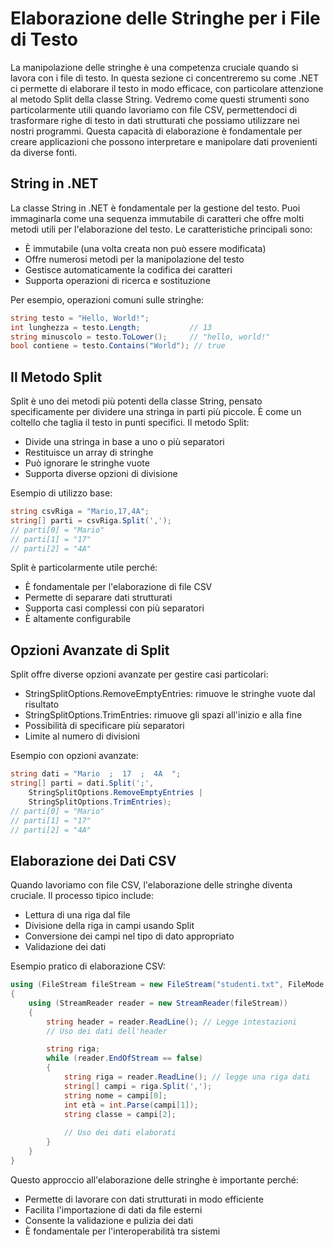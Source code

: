 # Elaborazione delle Stringhe per i File di Testo

La manipolazione delle stringhe è una competenza cruciale quando si lavora con i file di testo. In questa sezione ci concentreremo su come .NET ci permette di elaborare il testo in modo efficace, con particolare attenzione al metodo Split della classe String.
Vedremo come questi strumenti sono particolarmente utili quando lavoriamo con file CSV, permettendoci di trasformare righe di testo in dati strutturati che possiamo utilizzare nei nostri programmi. Questa capacità di elaborazione è fondamentale per creare applicazioni che possono interpretare e manipolare dati provenienti da diverse fonti.

## String in .NET

La classe String in .NET è fondamentale per la gestione del testo. Puoi immaginarla come una sequenza immutabile di caratteri che offre molti metodi utili per l'elaborazione del testo. Le caratteristiche principali sono:

- È immutabile (una volta creata non può essere modificata)
- Offre numerosi metodi per la manipolazione del testo
- Gestisce automaticamente la codifica dei caratteri
- Supporta operazioni di ricerca e sostituzione

Per esempio, operazioni comuni sulle stringhe:
```csharp
string testo = "Hello, World!";
int lunghezza = testo.Length;           // 13
string minuscolo = testo.ToLower();     // "hello, world!"
bool contiene = testo.Contains("World"); // true
```

## Il Metodo Split

Split è uno dei metodi più potenti della classe String, pensato specificamente per dividere una stringa in parti più piccole. È come un coltello che taglia il testo in punti specifici. Il metodo Split:

- Divide una stringa in base a uno o più separatori
- Restituisce un array di stringhe
- Può ignorare le stringhe vuote
- Supporta diverse opzioni di divisione

Esempio di utilizzo base:
```csharp
string csvRiga = "Mario,17,4A";
string[] parti = csvRiga.Split(',');
// parti[0] = "Mario"
// parti[1] = "17"
// parti[2] = "4A"
```

Split è particolarmente utile perché:
- È fondamentale per l'elaborazione di file CSV
- Permette di separare dati strutturati
- Supporta casi complessi con più separatori
- È altamente configurabile

## Opzioni Avanzate di Split

Split offre diverse opzioni avanzate per gestire casi particolari:

- StringSplitOptions.RemoveEmptyEntries: rimuove le stringhe vuote dal risultato
- StringSplitOptions.TrimEntries: rimuove gli spazi all'inizio e alla fine
- Possibilità di specificare più separatori
- Limite al numero di divisioni

Esempio con opzioni avanzate:
```csharp
string dati = "Mario  ;  17  ;  4A  ";
string[] parti = dati.Split(';', 
    StringSplitOptions.RemoveEmptyEntries | 
    StringSplitOptions.TrimEntries);
// parti[0] = "Mario"
// parti[1] = "17"
// parti[2] = "4A"
```

## Elaborazione dei Dati CSV

Quando lavoriamo con file CSV, l'elaborazione delle stringhe diventa cruciale. Il processo tipico include:

- Lettura di una riga dal file
- Divisione della riga in campi usando Split
- Conversione dei campi nel tipo di dato appropriato
- Validazione dei dati

Esempio pratico di elaborazione CSV:
```csharp
using (FileStream fileStream = new FileStream("studenti.txt", FileMode.Open, FileAccess.Read))
{
    using (StreamReader reader = new StreamReader(fileStream))
    {
        string header = reader.ReadLine(); // Legge intestazioni
        // Uso dei dati dell'header

        string riga;
        while (reader.EndOfStream == false)
        {
            string riga = reader.ReadLine(); // legge una riga dati
            string[] campi = riga.Split(',');
            string nome = campi[0];
            int età = int.Parse(campi[1]);
            string classe = campi[2];
            
            // Uso dei dati elaborati
        }
    }
}
```

Questo approccio all'elaborazione delle stringhe è importante perché:
- Permette di lavorare con dati strutturati in modo efficiente
- Facilita l'importazione di dati da file esterni
- Consente la validazione e pulizia dei dati
- È fondamentale per l'interoperabilità tra sistemi